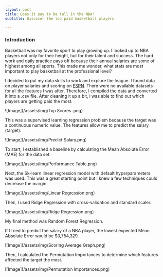 ```yaml
---
layout: post
title: Does it pay to be tall in the NBA?
subtitle: Discover the top paid basketball players 

---
```

### Introduction

Basketball was my favorite sport to play growing up. I looked up to NBA players not only for their height, but for their talent and success. The hard work and daily practice pays off because their annual salaries are some of highest among all sports. This made me wonder, what stats are most important to play basketball at the professional level?

I decided to put my data skills to work and explore the league. I found data on player salaries and scoring on [ESPN](http://www.espn.com/nba/salaries). There were no available datasets for all the features I was after. Therefore, I compiled the data and converted it into a .csv file. After cleaning it up a bit, I was able to find out which players are getting paid the most. 

![Image](/assets/img/Top Scores .png)

This was a supervised learning regression problem because the target was a continuous numeric value. The features allow me to predict the salary (target).

![Image](/assets/img/Predict Salary.png)

To start, I established a baseline by calculating the Mean Absolute Error (MAE) for the data set.

![Image](/assets/img/Performance Table.png)

Next, the Sk-learn linear regression model with default hyperparameters was used. This was a great starting point but I knew a few techniques could decrease the margin. 

![Image](/assets/img/Linear Regression.png)

Then, I used Ridge Regression with cross-validation and standard scaler.

![Image](/assets/img/Ridge Regression.png)

My final method was Random Forest Regression. 


If I tried to predict the salary of a NBA player, the lowest expected Mean Absolute Error would be $3,754,329. 

![Image](/assets/img/Scoring Average Graph.png)

Then, I calculated the Permutation Importances to determine which features affected the target the most. 

![Image](/assets/img/Permutation Importances.png)



